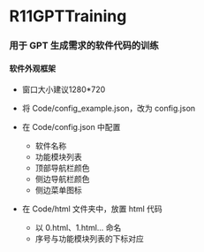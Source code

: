 # R11GPTTraining

### 用于 GPT 生成需求的软件代码的训练

#### 软件外观框架

- 窗口大小建议1280*720

- 将 Code/config_example.json，改为 config.json

- 在 Code/config.json 中配置
  - 软件名称
  - 功能模块列表
  - 顶部导航栏颜色
  - 侧边导航栏颜色
  - 侧边菜单图标

- 在 Code/html 文件夹中，放置 html 代码
  - 以 0.html、1.html... 命名
  - 序号与功能模块列表的下标对应